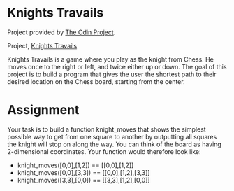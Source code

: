 # Knights Travails
Project provided by [The Odin Project](https://www.theodinproject.com).

Project, [Knights Travails](https://www.theodinproject.com/paths/full-stack-ruby-on-rails/courses/ruby-programming/lessons/knights-travails)

Knights Travails is a game where you play as the knight from Chess. He moves once to the right or left, and twice either up or down. The goal of this project is to build a program that gives the user the shortest path to their desired location on the Chess board, starting from the center.

<h1>Assignment</h1>
Your task is to build a function knight_moves that shows the simplest possible way to get from one square to another by outputting all squares the knight will stop on along the way.
You can think of the board as having 2-dimensional coordinates. Your function would therefore look like:

- knight_moves([0,0],[1,2]) == [[0,0],[1,2]]
- knight_moves([0,0],[3,3]) == [[0,0],[1,2],[3,3]]
- knight_moves([3,3],[0,0]) == [[3,3],[1,2],[0,0]]